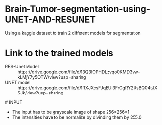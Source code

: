 # Brain-Tumor-segmentation-using-UNET-AND-RESUNET
Using a kaggle dataset to train 2 different models for segmentation
# Link to the trained models
<dl>
  <dt>RES-Unet Model</dt>
  <dd> https://drive.google.com/file/d/13Q3IOPHDLzvqo0KMD3vw-kLMjY7y5OTW/view?usp=sharing </dd>
  <dt>UNET model</dt>
  <dd> https://drive.google.com/file/d/1RXJXcsFJqBUi3FrCgRY2UsBQ04tJXSJk/view?usp=sharing </dd>
</dl>
# INPUT
<ul>
  <li> The input has to be grayscale image of shape 256*256*1</li>
  <li> The intensities have to be normalize by divinding them by 255.0 </li>
</ul>
